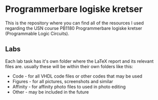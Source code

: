 # Programmerbare logiske kretser
This is the repository where you can find all of the resources I used regarding the USN course PB1180 Programmerbare logiske kretser (Programmable Logic Circuits).

## Labs
Each lab task has it's own folder where the LaTeX report and its relevant files are. usually these will be within their own folders like this:
- Code - for all VHDL code files or other codes that may be used
- Figures - for all pictures, screenshots and similar
- Affinity - for affinity photo files to used in photo editing
- Other - may be included in the future
